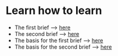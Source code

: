 # Learn how to learn
- The first brief --> [here](https://code.s3.yandex.net/web-developer/project-1/sprint-1-brief.pdf)
- The second brief --> [here](https://code.s3.yandex.net/web-developer/project-1/sprint-2-brief.pdf)
- The basis for the first brief --> [here](https://code.s3.yandex.net/Interactive-textbook/AS-frontend/zip/sprint-1__startkit.zip)
- The basis for the second brief --> [here](https://code.s3.yandex.net/Interactive-textbook/AS-frontend/zip/sprint-2-sources_img.zip?etag=9d09986369b064db6934455ca2fcf595)
